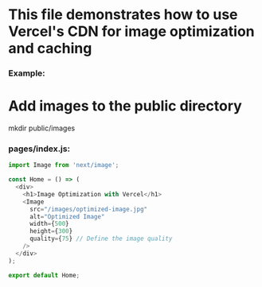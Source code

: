 # This file demonstrates how to use Vercel's CDN for image optimization and caching

### Example:

# Add images to the public directory
mkdir public/images

### pages/index.js:
```javascript
import Image from 'next/image';

const Home = () => (
  <div>
    <h1>Image Optimization with Vercel</h1>
    <Image
      src="/images/optimized-image.jpg"
      alt="Optimized Image"
      width={500}
      height={300}
      quality={75} // Define the image quality
    />
  </div>
);

export default Home;

